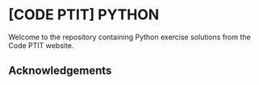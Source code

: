 # [CODE PTIT] PYTHON 
Welcome to the repository containing Python exercise solutions from the Code PTIT website.
## Acknowledgements

